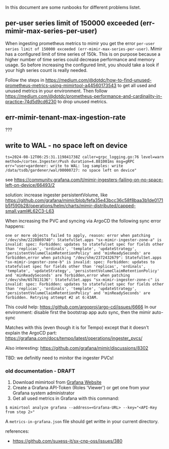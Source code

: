 In this document are some runbooks for different problems listet.

## per-user series limit of 150000 exceeded (err-mimir-max-series-per-user)

When ingesting prometheus metrics to mimir you get the error `per-user series limit of 150000 exceeded (err-mimir-max-series-per-user)`.
Mimir has a configured limit of time series of 150k. This is on purpose because a higher number of time series could decrease performance and memory usage.
So before increasing the configured limit, you should take a look if your high series count is really needed.

Follow the steps in https://medium.com/@dotdc/how-to-find-unused-prometheus-metrics-using-mimirtool-a44560173543 to get all used and unused metrics in your environment.
Then follow https://medium.com/@dotdc/prometheus-performance-and-cardinality-in-practice-74d5d9cd6230 to drop unused metrics.


## err-mimir-tenant-max-ingestion-rate
???


## write to WAL - no space left on device

```
ts=2024-08-12T06:25:31.119841738Z caller=grpc_logging.go:76 level=warn method=/cortex.Ingester/Push duration=4.881001ms msg=gRPC err="user=gardener: write to WAL: log samples: write /data/tsdb/gardener/wal/00000727: no space left on device"
```

see https://community.grafana.com/t/mimir-ingesters-failing-on-no-space-left-on-device/66493/2

solution: increase ingester persistentVolume, like https://github.com/grafana/mimir/blob/fefa35e43bcc36c58f8baa3b1de0171b5f590b28/operations/helm/charts/mimir-distributed/capped-small.yaml#L62C3-L63

When increasing the PVC and syncing via ArgoCD the following sync error happens:

```
one or more objects failed to apply, reason: error when patching "/dev/shm/2228869740": StatefulSet.apps "sx-mimir-ingester-zone-a" is invalid: spec: Forbidden: updates to statefulset spec for fields other than 'replicas', 'ordinals', 'template', 'updateStrategy', 'persistentVolumeClaimRetentionPolicy' and 'minReadySeconds' are forbidden,error when patching "/dev/shm/2372432679": StatefulSet.apps "sx-mimir-ingester-zone-b" is invalid: spec: Forbidden: updates to statefulset spec for fields other than 'replicas', 'ordinals', 'template', 'updateStrategy', 'persistentVolumeClaimRetentionPolicy' and 'minReadySeconds' are forbidden,error when patching "/dev/shm/657813136": StatefulSet.apps "sx-mimir-ingester-zone-c" is invalid: spec: Forbidden: updates to statefulset spec for fields other than 'replicas', 'ordinals', 'template', 'updateStrategy', 'persistentVolumeClaimRetentionPolicy' and 'minReadySeconds' are forbidden. Retrying attempt #2 at 6:43AM.
```

This could help: https://github.com/argoproj/argo-cd/issues/6666
In our environment: disable first the bootstrap app auto sync, then the mimir auto-sync

Matches with this (even though it is for Tempo) except that it doesn't explain the ArgoCD part: https://grafana.com/docs/tempo/latest/operations/ingester_pvcs/


Also interesting: https://github.com/grafana/mimir/discussions/8302

TBD: we definitly need to minitor the ingester PVCs!




### old documentation - DRAFT

1. Download mimirtool from [Grafana Website](https://grafana.com/docs/mimir/latest/manage/tools/mimirtool/#installation)
2. Create a Grafana API-Token (Roles 'Viewer') or get one from your Grafana system administrator
3. Get all used metrics in Grafana with this command:
```
$ mimirtool analyze grafana --address=<Grafana-URL> --key="<API-Key from step 2>"
```
A `metrics-in-grafana.json` file should get writte in your current directory.




references:

- https://github.com/suxess-it/sx-cnp-oss/issues/380
